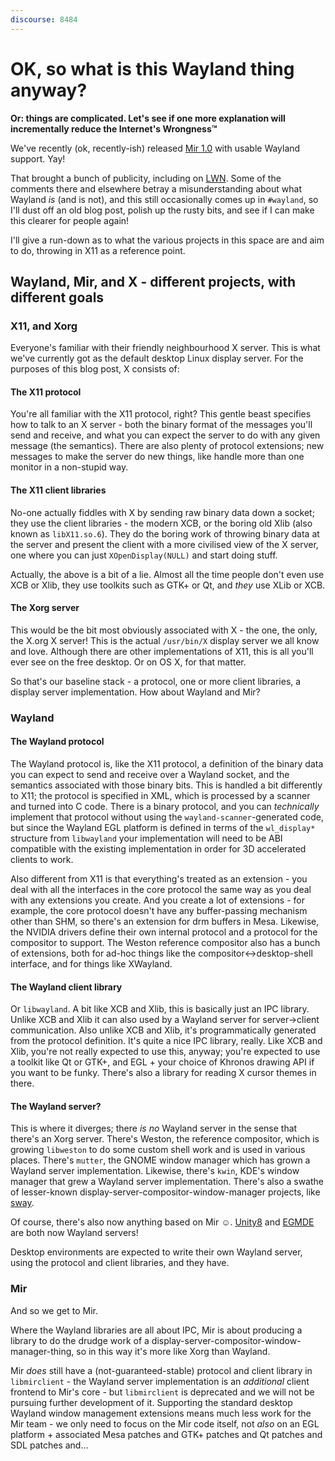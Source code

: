 ```yaml
---
discourse: 8484
---
```


# OK, so what is this Wayland thing anyway?

**Or: things are complicated. Let's see if one more explanation will incrementally reduce the Internet's Wrongness™**

We've recently (ok, recently-ish) released [Mir 1.0](https://github.com/canonical/mir/releases/tag/v1.0.0) with usable Wayland support. Yay!

That brought a bunch of publicity, including on [LWN](https://lwn.net/Articles/766178/). Some of the comments there and elsewhere betray a misunderstanding about what Wayland *is* (and is not), and this still occasionally comes up in ``#wayland``, so I'll dust off an old blog post, polish up the rusty bits, and see if I can make this clearer for people again!

I'll give a run-down as to what the various projects in this space are and aim to do, throwing in X11 as a reference point.

## Wayland, Mir, and X - different projects, with different goals

### X11, and Xorg

Everyone's familiar with their friendly neighbourhood X server. This is what we've currently got as the default desktop Linux display server. For the purposes of this blog post, X consists of:

#### The X11 protocol

You're all familiar with the X11 protocol, right? This gentle beast specifies how to talk to an X server - both the binary format of the messages you'll send and receive, and what you can expect the server to do with any given message (the semantics). There are also plenty of protocol extensions; new messages to make the server do new things, like handle more than one monitor in a non-stupid way.

#### The X11 client libraries

No-one actually fiddles with X by sending raw binary data down a socket; they use the client libraries - the modern XCB, or the boring old Xlib (also known as ``libX11.so.6``). They do the boring work of throwing binary data at the server and present the client with a more civilised view of the X server, one where you can just ``XOpenDisplay(NULL)`` and start doing stuff.

Actually, the above is a bit of a lie. Almost all the time people don't even use XCB or Xlib, they use toolkits such as GTK+ or Qt, and *they* use XLib or XCB.

#### The Xorg server

This would be the bit most obviously associated with X - the one, the only, the X.org X server! This is the actual ``/usr/bin/X`` display server we all know and love. Although there are other implementations of X11, this is all you'll ever see on the free desktop. Or on OS X, for that matter.

So that's our baseline stack - a protocol, one or more client libraries, a display server implementation. How about Wayland and Mir?

### Wayland


#### The Wayland protocol

The Wayland protocol is, like the X11 protocol, a definition of the binary data you can expect to send and receive over a Wayland socket, and the semantics associated with those binary bits. This is handled a bit differently to X11; the protocol is specified in XML, which is processed by a scanner and turned into C code. There is a binary protocol, and you can *technically* implement that protocol without using the ``wayland-scanner``-generated code, but since the Wayland EGL platform is defined in terms of the ``wl_display*`` structure from ``libwayland`` your implementation will need to be ABI compatible with the existing implementation in order for 3D accelerated clients to work.

Also different from X11 is that everything's treated as an extension - you deal with all the interfaces in the core protocol the same way as you deal with any extensions you create. And you create a lot of extensions - for example, the core protocol doesn't have any buffer-passing mechanism other than SHM, so there's an extension for drm buffers in Mesa. Likewise, the NVIDIA drivers define their own internal protocol and a protocol for the compositor to support. The Weston reference compositor also has a bunch of extensions, both for ad-hoc things like the compositor<->desktop-shell interface, and for things like XWayland.

#### The Wayland client library

Or ``libwayland``. A bit like XCB and Xlib, this is basically just an IPC library. Unlike XCB and Xlib it can also used by a Wayland server for server→client communication. Also unlike XCB and Xlib, it's programmatically generated from the protocol definition. It's quite a nice IPC library, really. Like XCB and Xlib, you're not really expected to use this, anyway; you're expected to use a toolkit like Qt or GTK+, and EGL + your choice of Khronos drawing API if you want to be funky.
There's also a library for reading X cursor themes in there.

#### The Wayland server?

This is where it diverges; there *is no* Wayland server in the sense that there's an Xorg server. There's Weston, the reference compositor, which is growing ``libweston`` to do some custom shell work and is used in various places. There's ``mutter``, the GNOME window manager which has grown a Wayland server implementation. Likewise, there's ``kwin``, KDE's window manager that grew a Wayland server implementation. There's also a swathe of lesser-known display-server-compositor-window-manager projects, like [sway](https://swaywm.org/).

Of course, there's also now anything based on Mir ☺. [Unity8](https://unity8.io/) and [EGMDE](https://github.com/AlanGriffiths/egmde) are both now Wayland servers!

Desktop environments are expected to write their own Wayland server, using the protocol and client libraries, and they have.

### Mir

And so we get to Mir.

Where the Wayland libraries are all about IPC, Mir is about producing a library to do the drudge work of a display-server-compositor-window-manager-thing, so in this way it's more like Xorg than Wayland.

Mir *does* still have a (not-guaranteed-stable) protocol and client library in ``libmirclient`` - the Wayland server implementation is an *additional* client frontend to Mir's core - but ``libmirclient`` is deprecated and we will not be pursuing further development of it. Supporting the standard desktop Wayland window management extensions means much less work for the Mir team - we only need to focus on the Mir code itself, not *also* on an EGL platform + associated Mesa patches and GTK+ patches and Qt patches and SDL patches and…
